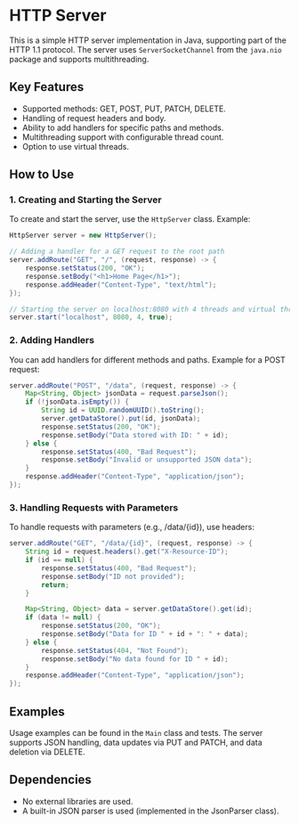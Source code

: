 # HTTP Server

This is a simple HTTP server implementation in Java, supporting part of the HTTP 1.1 protocol. The server uses `ServerSocketChannel` from the `java.nio` package and supports multithreading.

## Key Features

- Supported methods: GET, POST, PUT, PATCH, DELETE.
- Handling of request headers and body.
- Ability to add handlers for specific paths and methods.
- Multithreading support with configurable thread count.
- Option to use virtual threads.

## How to Use

### 1. Creating and Starting the Server

To create and start the server, use the `HttpServer` class. Example:

```java
HttpServer server = new HttpServer();

// Adding a handler for a GET request to the root path
server.addRoute("GET", "/", (request, response) -> {
    response.setStatus(200, "OK");
    response.setBody("<h1>Home Page</h1>");
    response.addHeader("Content-Type", "text/html");
});

// Starting the server on localhost:8080 with 4 threads and virtual threads
server.start("localhost", 8080, 4, true);
```
### 2. Adding Handlers
You can add handlers for different methods and paths. Example for a POST request:
```java
server.addRoute("POST", "/data", (request, response) -> {
    Map<String, Object> jsonData = request.parseJson();
    if (!jsonData.isEmpty()) {
        String id = UUID.randomUUID().toString();
        server.getDataStore().put(id, jsonData);
        response.setStatus(200, "OK");
        response.setBody("Data stored with ID: " + id);
    } else {
        response.setStatus(400, "Bad Request");
        response.setBody("Invalid or unsupported JSON data");
    }
    response.addHeader("Content-Type", "application/json");
});
```

### 3. Handling Requests with Parameters
To handle requests with parameters (e.g., /data/{id}), use headers:
```java 
server.addRoute("GET", "/data/{id}", (request, response) -> {
    String id = request.headers().get("X-Resource-ID");
    if (id == null) {
        response.setStatus(400, "Bad Request");
        response.setBody("ID not provided");
        return;
    }

    Map<String, Object> data = server.getDataStore().get(id);
    if (data != null) {
        response.setStatus(200, "OK");
        response.setBody("Data for ID " + id + ": " + data);
    } else {
        response.setStatus(404, "Not Found");
        response.setBody("No data found for ID " + id);
    }
    response.addHeader("Content-Type", "application/json");
});
```

## Examples
Usage examples can be found in the `Main` class and tests. The server supports JSON handling, data updates via PUT and PATCH, and data deletion via DELETE.

## Dependencies
- No external libraries are used.
- A built-in JSON parser is used (implemented in the JsonParser class).

